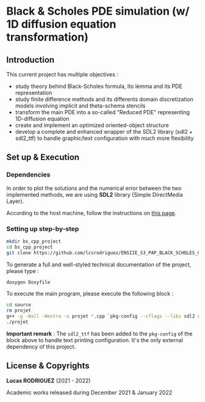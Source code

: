
# Black & Scholes PDE simulation (w/ 1D diffusion equation transformation)

## Introduction

This current project has multiple objectives : 
- study theory behind Black-Scholes formula, Ito lemma and its PDE representation
- study finite difference methods and its differents domain discretization models involving implicit and theta-schema stencils
- transform the main PDE into a so-called "Reduced PDE" representing 1D-diffusion equation
- create and implement an optimized oriented-object structure
- develop a complete and enhanced wrapper of the SDL2 library (sdl2 + sdl2_ttf) to handle graphic/text configuration with much more flexibility

## Set up & Execution

### Dependencies

In order to plot the solutions and the numerical error between the two implemented methods, we are using **SDL2** library (Simple DirectMedia Layer).

According to the host machine, follow the instructions on [this page](https://wiki.libsdl.org/Installation).

### Setting up step-by-step

```bash
mkdir bs_cpp_project
cd bs_cpp_project
git clone https://github.com/lcsrodriguez/ENSIIE_S3_PAP_BLACK_SCHOLES_CPP.git
```

To generate a full and well-styled technical documentation of the project, please type :
```bash
doxygen Doxyfile
```

To execute the main program, please execute the following block :
```bash
cd source
rm projet
g++ -g -Wall -Wextra -o projet *.cpp `pkg-config --cflags --libs sdl2 sdl2_ttf`
./projet
```

**Important remark** : The `sdl2_ttf` has been added to the `pkg-config` of the block above to handle text printing configuration. It's the only external dependency of this project.

## License & Copyrights

**Lucas RODRIGUEZ** (2021 - 2022)

Academic works released during December 2021 & January 2022